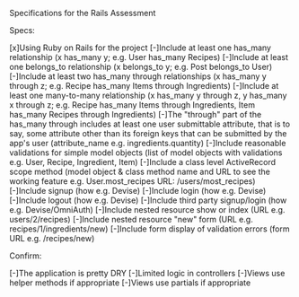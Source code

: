 Specifications for the Rails Assessment

Specs:

 [x]Using Ruby on Rails for the project
 [-]Include at least one has_many relationship (x has_many y; e.g. User has_many Recipes)
 [-]Include at least one belongs_to relationship (x belongs_to y; e.g. Post belongs_to User)
 [-]Include at least two has_many through relationships (x has_many y through z; e.g. Recipe has_many Items through Ingredients)
 [-]Include at least one many-to-many relationship (x has_many y through z, y has_many x through z; e.g. Recipe has_many Items through Ingredients, Item has_many Recipes through Ingredients)
 [-]The "through" part of the has_many through includes at least one user submittable attribute, that is to say, some attribute other than its foreign keys that can be submitted by the app's user (attribute_name e.g. ingredients.quantity)
 [-]Include reasonable validations for simple model objects (list of model objects with validations e.g. User, Recipe, Ingredient, Item)
 [-]Include a class level ActiveRecord scope method (model object & class method name and URL to see the working feature e.g. User.most_recipes URL: /users/most_recipes)
 [-]Include signup (how e.g. Devise)
 [-]Include login (how e.g. Devise)
 [-]Include logout (how e.g. Devise)
 [-]Include third party signup/login (how e.g. Devise/OmniAuth)
 [-]Include nested resource show or index (URL e.g. users/2/recipes)
 [-]Include nested resource "new" form (URL e.g. recipes/1/ingredients/new)
 [-]Include form display of validation errors (form URL e.g. /recipes/new)

Confirm:

 [-]The application is pretty DRY
 [-]Limited logic in controllers
 [-]Views use helper methods if appropriate
 [-]Views use partials if appropriate